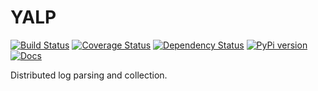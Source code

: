 YALP
====

[![Build Status](https://travis-ci.org/yalp-log/yalp.svg?branch=master)](https://travis-ci.org/yalp-log/yalp)
[![Coverage Status](https://coveralls.io/repos/yalp-log/yalp/badge.png?branch=master)](https://coveralls.io/r/yalp-log/yalp?branch=master)
[![Dependency Status](https://gemnasium.com/yalp-log/yalp.svg)](https://gemnasium.com/yalp-log/yalp)
[![PyPi version](https://pypip.in/v/yalp/badge.png)](https://pypi.python.org/pypi/yalp)
[![Docs](https://readthedocs.org/projects/yalp/badge/)](https://yalp.readthedocs.org/)

Distributed log parsing and collection.

